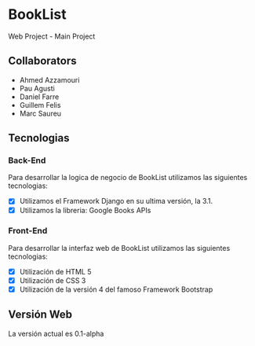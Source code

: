 # BookList
Web Project - Main Project

## Collaborators 
* Ahmed Azzamouri
* Pau Agusti
* Daniel Farre
* Guillem Felis
* Marc Saureu

## Tecnologias
### Back-End
Para desarrollar la logica de negocio de BookList utilizamos las siguientes tecnologias:
- [X] Utilizamos el Framework Django en su ultima versión, la 3.1.
- [X] Utilizamos la libreria: Google Books APIs

### Front-End
Para desarrollar la interfaz web de BookList utilizamos las siguientes tecnologias:
- [X] Utilización de HTML 5
- [X] Utilización de CSS 3
- [X] Utilización de la versión 4 del famoso Framework Bootstrap

## Versión Web
La versión actual es 0.1-alpha

